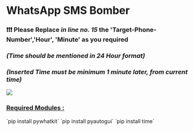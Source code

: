 <h1> WhatsApp SMS Bomber</h1>

<h3>❗❗❗ Please Replace <i>in line no. 15</i> the 'Target-Phone-Number','Hour', 'Minute' as you required <h3>
<h3><i> (Time should be mentioned in 24 Hour format) </i></h3>
<h3><i> (Inserted Time must be minimum 1 minute later, from current time) </i></h3>


<img src="https://user-images.githubusercontent.com/73097560/115834477-dbab4500-a447-11eb-908a-139a6edaec5c.gif"> </a>

<h3><u>Required Modules : </u></h3>
`pip install pywhatkit`
`pip install pyautogui`
`pip install time`
